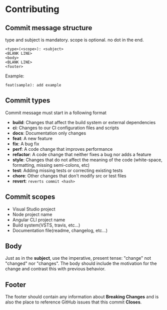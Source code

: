 # Contributing

## Commit message structure

type and subject is mandatory.
scope is optional.
no dot in the end.

```
<type>(<scope>): <subject>
<BLANK LINE>
<body>
<BLANK LINE>
<footer>
```

Example:

```
feat(sample): add example
```

## Commit types

Commit message must start in a following format

- **build**: Changes that affect the build system or external dependencies
- **ci**: Changes to our CI configuration files and scripts
- **docs**: Documentation only changes
- **feat**: A new feature
- **fix**: A bug fix
- **perf**: A code change that improves performance
- **refactor**: A code change that neither fixes a bug nor adds a feature
- **style**: Changes that do not affect the meaning of the code (white-space, formatting, missing semi-colons, etc)
- **test**: Adding missing tests or correcting existing tests
- **chore**: Other changes that don't modify src or test files
- **revert**: `reverts commit <hash>`

## Commit scopes

- Visual Studio project
- Node project name
- Angular CLI project name
- Build system(VSTS, travis, etc...)
- Documentation file(readme, changelog, etc...)

## Body
Just as in the **subject**, use the imperative, present tense: "change" not "changed" nor "changes".
The body should include the motivation for the change and contrast this with previous behavior.

## Footer
The footer should contain any information about **Breaking Changes** and is also the place to
reference GitHub issues that this commit **Closes**.

